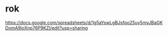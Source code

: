 # rok
https://docs.google.com/spreadsheets/d/1g5aYswLgBJsfpo25uy5myJBaGKDomA9ioXnp76P9KZI/edit?usp=sharing
